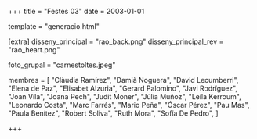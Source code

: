 +++
title = "Festes 03"
date = 2003-01-01

template = "generacio.html"

[extra]
disseny_principal = "rao_back.png"
disseny_principal_rev = "rao_heart.png"

foto_grupal = "carnestoltes.jpeg"

membres = [
	"Clàudia Ramírez",
	"Damià Noguera",
	"David Lecumberri",
	"Elena de Paz",
	"Elisabet Alzuria",
	"Gerard Palomino",
	"Javi Rodríguez",
	"Joan Vila",
	"Joana Pech",
	"Judit Moner",
	"Júlia Muñoz",
	"Leila Kerroum",
	"Leonardo Costa",
	"Marc Farrés",
	"Mario Peña",
	"Óscar Pérez",
	"Pau Mas",
	"Paula Benítez",
	"Robert Soliva",
	"Ruth Mora",
	"Sofía De Pedro",
]

+++
